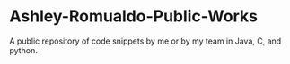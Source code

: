 Ashley-Romualdo-Public-Works
============================

A public repository of code snippets by me or by my team in Java, C, and python.